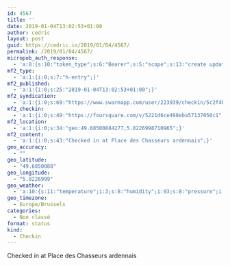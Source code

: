 ```yaml
---
id: 4567
title: ''
date: 2019-01-04T13:02:53+01:00
author: cedric
layout: post
guid: https://cedric.io/2019/01/04/4567/
permalink: /2019/01/04/4567/
micropub_auth_response:
  - 'a:8:{s:10:"token_type";s:6:"Bearer";s:5:"scope";s:13:"create update";s:2:"me";s:18:"https://cedric.io/";s:9:"issued_by";s:45:"https://cedric.io/wp-json/indieauth/1.0/token";s:9:"client_id";s:27:"https://ownyourswarm.p3k.io";s:9:"issued_at";i:1542614471;s:4:"user";i:1;s:13:"last_accessed";i:1546723964;}'
mf2_type:
  - 'a:1:{i:0;s:7:"h-entry";}'
mf2_published:
  - 'a:1:{i:0;s:25:"2019-01-04T13:02:53+01:00";}'
mf2_syndication:
  - 'a:1:{i:0;s:69:"https://www.swarmapp.com/user/223939/checkin/5c2f4b6d64c8e1002ce67c06";}'
mf2_checkin:
  - 'a:1:{i:0;s:49:"https://foursquare.com/v/5221d6ce498eba57137050c1";}'
mf2_location:
  - 'a:1:{i:0;s:34:"geo:49.68500884277,5.8226998710965";}'
mf2_content:
  - 'a:1:{i:0;s:43:"Checked in at Place des Chasseurs ardennais";}'
geo_accuracy:
  - ""
geo_latitude:
  - "49.6850088"
geo_longitude:
  - "5.8226999"
geo_weather:
  - 'a:10:{s:11:"temperature";i:3;s:8:"humidity";i:93;s:8:"pressure";i:1031;s:10:"cloudiness";i:40;s:4:"wind";a:2:{s:5:"speed";d:5.1;s:6:"degree";i:290;}s:7:"summary";s:16:"scattered clouds";s:4:"icon";s:15:"wi-cloudy-gusts";s:10:"visibility";i:10000;s:7:"sunrise";s:25:"2019-01-05T08:33:03+01:00";s:6:"sunset";s:25:"2019-01-05T16:50:55+01:00";}'
geo_timezone:
  - Europe/Brussels
categories:
  - Non classé
format: status
kind:
  - Checkin
---
```

Checked in at Place des Chasseurs ardennais